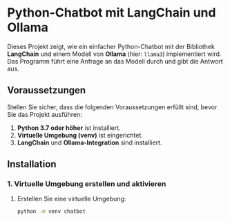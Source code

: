 # Python-Chatbot mit LangChain und Ollama

Dieses Projekt zeigt, wie ein einfacher Python-Chatbot mit der Bibliothek **LangChain** und einem Modell von **Ollama** (hier: `llama3`) implementiert wird. Das Programm führt eine Anfrage an das Modell durch und gibt die Antwort aus.

## Voraussetzungen

Stellen Sie sicher, dass die folgenden Voraussetzungen erfüllt sind, bevor Sie das Projekt ausführen:

1. **Python 3.7 oder höher** ist installiert.
2. **Virtuelle Umgebung (venv)** ist eingerichtet.
3. **LangChain** und **Ollama-Integration** sind installiert.

## Installation

### 1. Virtuelle Umgebung erstellen und aktivieren

1. Erstellen Sie eine virtuelle Umgebung:
   ```bash
   python -m venv chatbot
